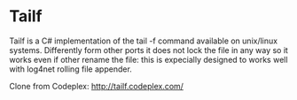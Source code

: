 # Tailf

Tailf is a C# implementation of the tail -f command available on unix/linux systems. Differently form other ports it does not lock the file in any way so it works even if other rename the file: this is expecially designed to works well with log4net rolling file appender.

Clone from Codeplex:
http://tailf.codeplex.com/
